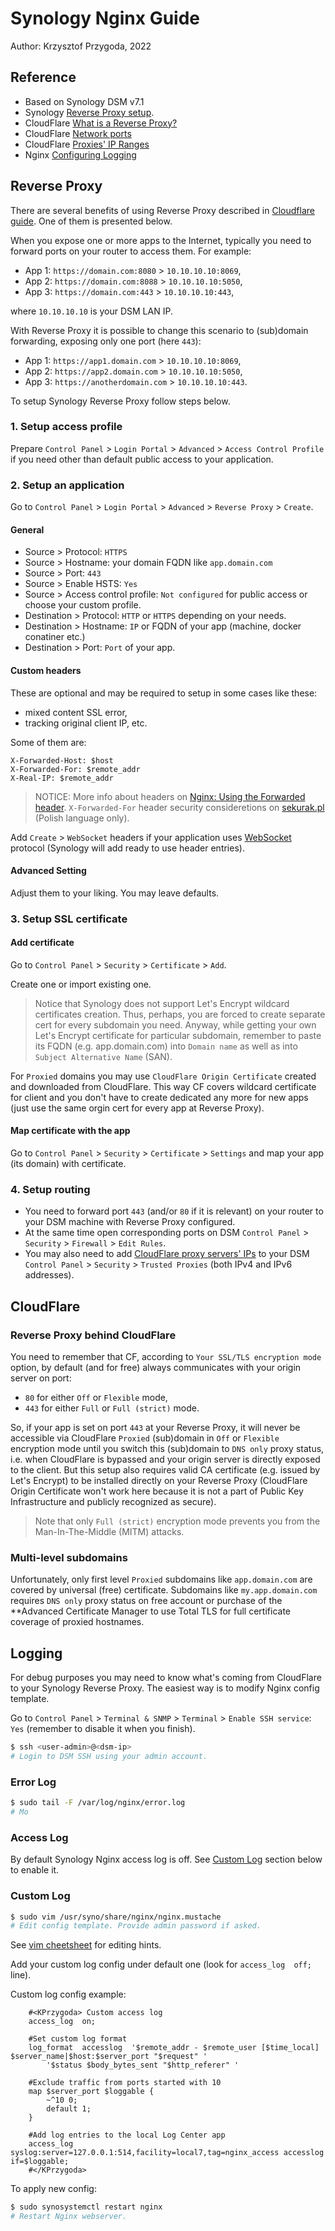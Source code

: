 # Synology Nginx Guide

Author: Krzysztof Przygoda, 2022

## Reference

[CloudFlare Reverse Proxy]: https://www.cloudflare.com/learning/cdn/glossary/reverse-proxy/

- Based on Synology DSM v7.1
- Synology [Reverse Proxy setup](https://kb.synology.com/en-us/DSM/help/DSM/AdminCenter/system_login_portal_advanced?version=7).
- CloudFlare [What is a Reverse Proxy?][CloudFlare Reverse Proxy]
- CloudFlare [Network ports](https://developers.cloudflare.com/fundamentals/get-started/reference/network-ports/)
- CloudFlare [Proxies' IP Ranges](https://www.cloudflare.com/en-gb/ips/)
- Nginx [Configuring Logging](https://docs.nginx.com/nginx/admin-guide/monitoring/logging/)

## Reverse Proxy

There are several benefits of using Reverse Proxy described in [Cloudflare guide][CloudFlare Reverse Proxy]. One of them is presented below.

When you expose one or more apps to the Internet, typically you need to forward ports on your router to access them. For example:
- App 1: `https://domain.com:8080` > `10.10.10.10:8069`,
- App 2: `https://domain.com:8088` > `10.10.10.10:5050`,
- App 3: `https://domain.com:443` > `10.10.10.10:443`,

where `10.10.10.10` is your DSM LAN IP.

With Reverse Proxy it is possible to change this scenario to (sub)domain forwarding, exposing only one port (here `443`):
- App 1: `https://app1.domain.com` > `10.10.10.10:8069`,
- App 2: `https://app2.domain.com` > `10.10.10.10:5050`,
- App 3: `https://anotherdomain.com` > `10.10.10.10:443`.

To setup Synology Reverse Proxy follow steps below.

### 1. Setup access profile
Prepare `Control Panel` > `Login Portal` > `Advanced` > `Access Control Profile` if you need other than default public access to your application.

### 2. Setup an application
Go to `Control Panel` > `Login Portal` > `Advanced` > `Reverse Proxy` > `Create`.

#### General

 - Source > Protocol: `HTTPS`
 - Source > Hostname: your domain FQDN like `app.domain.com`
 - Source > Port: `443`
 - Source > Enable HSTS: `Yes`
 - Source > Access control profile: `Not configured` for public access or choose your custom profile.
 - Destination > Protocol: `HTTP` or `HTTPS` depending on your needs.
 - Destination > Hostname: `IP` or FQDN of your app (machine, docker conatiner etc.)
 - Destination > Port: `Port` of your app.

#### Custom headers
These are optional and may be required to setup in some cases like these:
- mixed content SSL error,
- tracking original client IP, etc.

Some of them are:
```
X-Forwarded-Host: $host
X-Forwarded-For: $remote_addr
X-Real-IP: $remote_addr
```
> NOTICE: More info about headers on [Nginx: Using the Forwarded header](https://www.nginx.com/resources/wiki/start/topics/examples/forwarded/). `X-Forwarded-For` header security consideretions on [sekurak.pl](https://sekurak.pl/naglowek-x-forwarded-for-problemy-bezpieczenstwa/) (Polish language only).

Add `Create` > `WebSocket` headers if your application uses [WebSocket](https://en.wikipedia.org/wiki/WebSocket) protocol (Synology will add ready to use header entries).

#### Advanced Setting
Adjust them to your liking. You may leave defaults.

### 3. Setup SSL certificate

#### Add certificate
Go to `Control Panel` > `Security` > `Certificate` > `Add`.

Create one or import existing one.

> Notice that Synology does not support Let's Encrypt wildcard certificates creation. Thus, perhaps, you are forced to create separate cert for every subdomain you need. Anyway, while getting your own Let's Encrypt certificate for particular subdomain, remember to paste its FQDN (e.g. app.domain.com) into `Domain name` as well as into `Subject Alternative Name` (SAN).

For `Proxied` domains you may use `CloudFlare Origin Certificate` created and downloaded from CloudFlare. This way CF covers wildcard certificate for client and you don't have to create dedicated any more for new apps (just use the same orgin cert for every app at Reverse Proxy).

#### Map certificate with the app
Go to `Control Panel` > `Security` > `Certificate` > `Settings` and map your app (its domain) with certificate.

### 4. Setup routing
- You need to forward port `443` (and/or `80` if it is relevant) on your router to your DSM machine with Reverse Proxy configured.
- At the same time open corresponding ports on DSM `Control Panel` > `Security` > `Firewall` > `Edit Rules`.
- You may also need to add [CloudFlare proxy servers' IPs](https://www.cloudflare.com/ips/) to your DSM `Control Panel` > `Security` > `Trusted Proxies` (both IPv4 and IPv6 addresses).

## CloudFlare

### Reverse Proxy behind CloudFlare
You need to remember that CF, according to `Your SSL/TLS encryption mode` option, by default (and for free) always communicates with your origin server on port:
- `80` for either `Off` or `Flexible` mode,
- `443` for either `Full` or `Full (strict)` mode. 

So, if your app is set on port `443` at your Reverse Proxy, it will never be accessible via CloudFlare `Proxied` (sub)domain in `Off` or `Flexible` encryption mode until you switch this (sub)domain to `DNS only` proxy status, i.e. when CloudFlare is bypassed and your origin server is directly exposed to the client. But this setup also requires valid CA certificate (e.g. issued by Let's Encrypt) to be installed directly on your Reverse Proxy (CloudFlare Origin Certificate won't work here because it is not a part of Public Key Infrastructure and publicly recognized as secure).

> Note that only `Full (strict)` encryption mode prevents you from the Man-In-The-Middle (MITM) attacks.

### Multi-level subdomains
Unfortunately, only first level `Proxied` subdomains like `app.domain.com` are covered by universal (free) certificate.
Subdomains like `my.app.domain.com` requires `DNS only` proxy status on free account or purchase of the **Advanced Certificate Manager to use Total TLS for full certificate coverage of proxied hostnames.

## Logging

For debug purposes you may need to know what's coming from CloudFlare to your Synology Reverse Proxy.
The easiest way is to modify Nginx config template.

Go to `Control Panel` > `Terminal & SNMP` > `Terminal` > `Enable SSH service`: `Yes` (remember to disable it when you finish).

```bash
$ ssh <user-admin>@<dsm-ip>
# Login to DSM SSH using your admin account.
```

### Error Log
```bash
$ sudo tail -F /var/log/nginx/error.log
# Mo
```

### Access Log
By default Synology Nginx access log is off. See [Custom Log](#custom-log) section below to enable it.

### Custom Log
```bash
$ sudo vim /usr/syno/share/nginx/nginx.mustache
# Edit config template. Provide admin password if asked.
```
See [vim cheetsheet](https://devhints.io/vim) for editing hints.

Add your custom log config under default one (look for `access_log  off;` line).

Custom log config example:
```nginx
    #<KPrzygoda> Custom access log
    access_log  on;

    #Set custom log format
    log_format  accesslog  '$remote_addr - $remote_user [$time_local] $server_name|$host:$server_port "$request" '
        '$status $body_bytes_sent "$http_referer" '
    
    #Exclude traffic from ports started with 10
    map $server_port $loggable {
        ~^10 0;
        default 1;
    }

    #Add log entries to the local Log Center app
    access_log  syslog:server=127.0.0.1:514,facility=local7,tag=nginx_access accesslog if=$loggable;
    #</KPrzygoda>
```
To apply new config:
```bash
$ sudo synosystemctl restart nginx
# Restart Nginx webserver.
```
